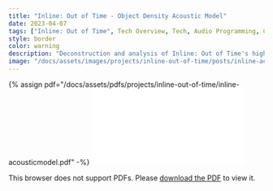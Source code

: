 ```yaml
---
title: "Inline: Out of Time - Object Density Acoustic Model"
date: 2023-04-07
tags: ["Inline: Out of Time", Tech Overview, Tech, Audio Programming, Custom Engine, Engine Architecture]
style: border
color: warning
description: "Deconstruction and analysis of Inline: Out of Time's highly optimized environmentally-driven acoustic model."
image: "/docs/assets/images/projects/inline-out-of-time/posts/inline-acousticmodel-postpreview.png"
---
```


{% assign pdf="/docs/assets/pdfs/projects/inline-out-of-time/inline-acousticmodel.pdf" -%}
<object data="{{pdf}}" type="application/pdf" width="100%" height="1000px">
    <embed src="{{pdf}}" type="application/pdf">
        <p>This browser does not support PDFs. Please <a href="{{pdf}}">download the PDF</a> to view it.</p>
    </embed>
</object>